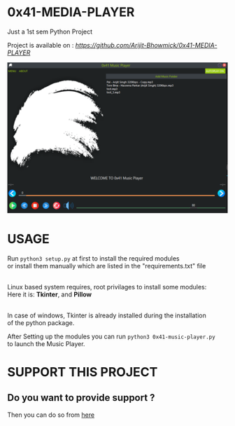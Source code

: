 # 0x41-MEDIA-PLAYER
Just a 1st sem Python Project

Project is available on : <i>https://github.com/Arijit-Bhowmick/0x41-MEDIA-PLAYER</i>

<img src="Images/program_window.png">

# USAGE

Run ``` python3 setup.py ``` at first to install the required modules<br>
or install them manually which are listed in the "requirements.txt" file <br><br>

Linux based system requires, root privilages to install some modules:<br>
Here it is: <b>Tkinter</b>, and <b>Pillow</b><br><br>

In case of windows, Tkinter is already installed during the installation<br>
of the python package.<br>

After Setting up the modules you can run ``` python3 0x41-music-player.py ```<br>
to launch the Music Player.<br>




# SUPPORT THIS PROJECT

## Do you want to provide support ?

Then you can do so from <a href="https://arijit-bhowmick.github.io/supportive_webpages/support.html">here</a>